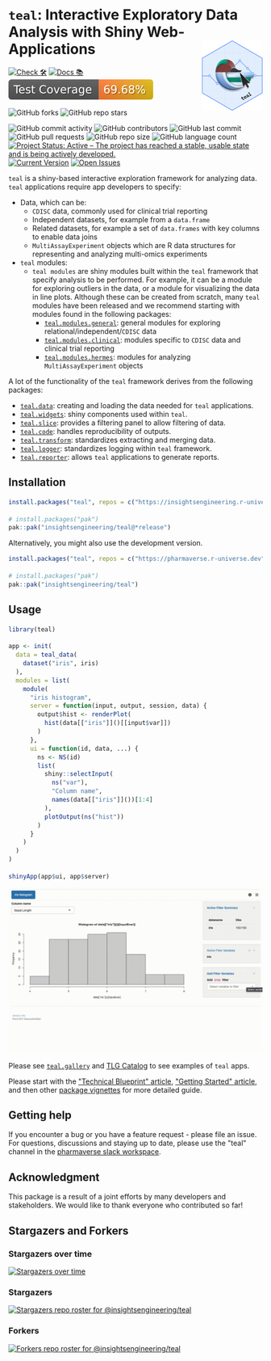 # `teal`: Interactive Exploratory Data Analysis with Shiny Web-Applications <a href='https://insightsengineering.github.io/teal/'><img src="man/figures/teal.png" align="right" height="139" style="max-width: 100%; max-height: 139px;"/></a  >

<!-- start badges -->
[![Check 🛠](https://github.com/insightsengineering/teal/actions/workflows/check.yaml/badge.svg)](https://insightsengineering.github.io/teal/main/unit-test-report/)
[![Docs 📚](https://github.com/insightsengineering/teal/actions/workflows/docs.yaml/badge.svg)](https://insightsengineering.github.io/teal/)
[![Code Coverage 📔](https://raw.githubusercontent.com/insightsengineering/teal/_xml_coverage_reports/data/main/badge.svg)](https://insightsengineering.github.io/teal/main/coverage-report/)

![GitHub forks](https://img.shields.io/github/forks/insightsengineering/teal?style=social)
![GitHub repo stars](https://img.shields.io/github/stars/insightsengineering/teal?style=social)

![GitHub commit activity](https://img.shields.io/github/commit-activity/m/insightsengineering/teal)
![GitHub contributors](https://img.shields.io/github/contributors/insightsengineering/teal)
![GitHub last commit](https://img.shields.io/github/last-commit/insightsengineering/teal)
![GitHub pull requests](https://img.shields.io/github/issues-pr/insightsengineering/teal)
![GitHub repo size](https://img.shields.io/github/repo-size/insightsengineering/teal)
![GitHub language count](https://img.shields.io/github/languages/count/insightsengineering/teal)
[![Project Status: Active – The project has reached a stable, usable state and is being actively developed.](https://www.repostatus.org/badges/latest/active.svg)](https://www.repostatus.org/#active)
[![Current Version](https://img.shields.io/github/r-package/v/insightsengineering/teal/main?color=purple\&label=package%20version)](https://github.com/insightsengineering/teal/tree/main)
[![Open Issues](https://img.shields.io/github/issues-raw/insightsengineering/teal?color=red\&label=open%20issues)](https://github.com/insightsengineering/teal/issues?q=is%3Aissue+is%3Aopen+sort%3Aupdated-desc)
<!-- end badges -->

`teal` is a shiny-based interactive exploration framework for analyzing data. `teal` applications require app developers to specify:

<!-- markdownlint-disable MD007 MD030 -->
-   Data, which can be:
    -    `CDISC` data, commonly used for clinical trial reporting
    -    Independent datasets, for example from a `data.frame`
    -    Related datasets, for example a set of `data.frames` with key columns to enable data joins
    -    `MultiAssayExperiment` objects which are R data structures for representing and analyzing multi-omics experiments
-   `teal` modules:
    -   `teal modules` are shiny modules built within the `teal` framework that specify analysis to be performed. For example, it can be a module for exploring outliers in the data, or a module for visualizing the data in line plots. Although these can be created from scratch, many `teal` modules have been released and we recommend starting with modules found in the following packages:
        -   [`teal.modules.general`](https://insightsengineering.github.io/teal.modules.general/): general modules for exploring relational/independent/`CDISC` data
        -   [`teal.modules.clinical`](https://insightsengineering.github.io/teal.modules.clinical/): modules specific to `CDISC` data and clinical trial reporting
        -   [`teal.modules.hermes`](https://insightsengineering.github.io/teal.modules.hermes/): modules for analyzing `MultiAssayExperiment` objects

<!-- markdownlint-enable MD007 MD030 -->

A lot of the functionality of the `teal` framework derives from the following packages:

<!-- markdownlint-disable MD007 MD030 -->
-   [`teal.data`](https://insightsengineering.github.io/teal.data/): creating and loading the data needed for `teal` applications.
-   [`teal.widgets`](https://insightsengineering.github.io/teal.widgets/): shiny components used within `teal`.
-   [`teal.slice`](https://insightsengineering.github.io/teal.slice/): provides a filtering panel to allow filtering of data.
-   [`teal.code`](https://insightsengineering.github.io/teal.code/): handles reproducibility of outputs.
-   [`teal.transform`](https://insightsengineering.github.io/teal.transform/): standardizes extracting and merging data.
-   [`teal.logger`](https://insightsengineering.github.io/teal.logger/): standardizes logging within `teal` framework.
-   [`teal.reporter`](https://insightsengineering.github.io/teal.reporter/): allows `teal` applications to generate reports.

<!-- markdownlint-enable MD007 MD030 -->

## Installation

```r
install.packages("teal", repos = c("https://insightsengineering.r-universe.dev", getOption("repos")))

# install.packages("pak")
pak::pak("insightsengineering/teal@*release")
```

Alternatively, you might also use the development version.

```r
install.packages("teal", repos = c("https://pharmaverse.r-universe.dev", getOption("repos")))

# install.packages("pak")
pak::pak("insightsengineering/teal")
```

## Usage

```r
library(teal)

app <- init(
  data = teal_data(
    dataset("iris", iris)
  ),
  modules = list(
    module(
      "iris histogram",
      server = function(input, output, session, data) {
        output$hist <- renderPlot(
          hist(data[["iris"]]()[[input$var]])
        )
      },
      ui = function(id, data, ...) {
        ns <- NS(id)
        list(
          shiny::selectInput(
            ns("var"),
            "Column name",
            names(data[["iris"]]())[1:4]
          ),
          plotOutput(ns("hist"))
        )
      }
    )
  )
)

shinyApp(app$ui, app$server)
```

![App recording](man/figures/readme_app.gif)

Please see [`teal.gallery`](https://insightsengineering.github.io/teal.gallery) and [TLG Catalog](https://insightsengineering.github.io/tlg-catalog) to see examples of `teal` apps.

Please start with the ["Technical Blueprint" article](https://insightsengineering.github.io/teal/articles/blueprint/index.html), ["Getting Started" article](https://insightsengineering.github.io/teal/latest-tag/articles/teal.html), and then other [package vignettes](https://insightsengineering.github.io/teal/articles/index.html) for more detailed guide.

## Getting help

If you encounter a bug or you have a feature request - please file an issue. For questions, discussions and staying up to date, please use the "teal" channel in the [pharmaverse slack workspace](https://pharmaverse.slack.com).

## Acknowledgment

This package is a result of a joint efforts by many developers and stakeholders. We would like to thank everyone who contributed so far!

## Stargazers and Forkers

### Stargazers over time

[![Stargazers over time](https://starchart.cc/insightsengineering/teal.svg)](https://starchart.cc/insightsengineering/teal)

### Stargazers

[![Stargazers repo roster for @insightsengineering/teal](https://reporoster.com/stars/insightsengineering/teal)](https://github.com/insightsengineering/teal/stargazers)

### Forkers

[![Forkers repo roster for @insightsengineering/teal](https://reporoster.com/forks/insightsengineering/teal)](https://github.com/insightsengineering/teal/network/members)
